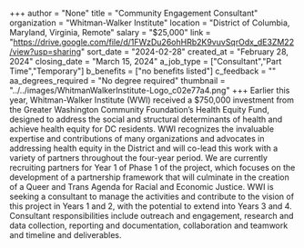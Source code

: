+++
author = "None"
title = "Community Engagement Consultant"
organization = "Whitman-Walker Institute"
location = "District of Columbia, Maryland, Virginia, Remote"
salary = "$25,000"
link = "https://drive.google.com/file/d/1FWzDu26ohHRb2K9vuvSqrOdx_dE3ZM22/view?usp=sharing"
sort_date = "2024-02-28"
created_at = "February 28, 2024"
closing_date = "March 15, 2024"
a_job_type = ["Consultant","Part Time","Temporary"]
b_benefits = ["no benefits listed"]
c_feedback = ""
aa_degrees_required = "No degree required"
thumbnail = "../../images/WhitmanWalkerInstitute-Logo_c02e77a4.png"
+++
Earlier this year, Whitman-Walker Institute (WWI) received a $750,000 investment from the Greater Washington Community Foundation’s Health Equity Fund, designed to address the social and structural determinants of health and achieve health equity for DC residents. WWI recognizes the invaluable expertise and contributions of many organizations and advocates in addressing health equity in the District and will co-lead this work with a variety of partners throughout the four-year period. We are currently recruiting partners for Year 1 of Phase 1 of the project, which focuses on the development of a partnership framework that will culminate in the creation of a Queer and Trans Agenda for Racial and Economic Justice. WWI is seeking a consultant to manage the activities and contribute to 
the vision of this project in Years 1 and 2, with the potential to extend into Years 3 and 4. Consultant responsibilities include outreach and engagement, research and data collection, reporting and documentation, collaboration and teamwork and timeline and deliverables. 